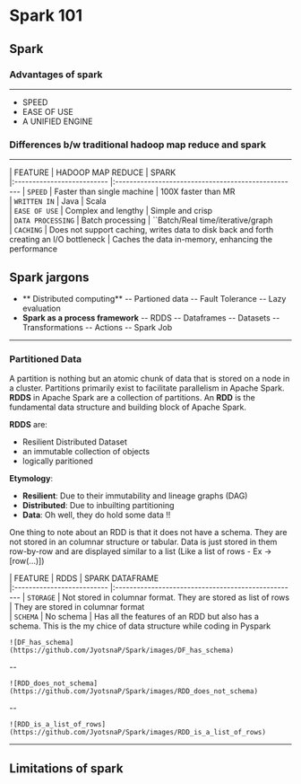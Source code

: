 # Spark 101

## Spark

### Advantages of spark
---
- SPEED
- EASE OF USE
- A UNIFIED ENGINE

### Differences b/w traditional hadoop map reduce and spark
---
| FEATURE 		 	 | HADOOP MAP REDUCE 		 	 | SPARK   									  
|:-------------------------- |:---------------------------------------------------
| `SPEED`      			 	 | Faster than single machine 	 | 100X faster than MR      			 	 
| `WRITTEN IN`    	 | Java      						 	  | Scala      			 	 
| `EASE OF USE` 	 | Complex and lengthy 						 	  | Simple and crisp      			 	 
| `DATA PROCESSING` 	 	 | Batch processing 							 	 | ``Batch/Real time/iterative/graph      			 	 
| `CACHING` 	 	 | Does not support caching, writes data to disk back and forth creating an I/O bottleneck    	  | Caches the data in-memory, enhancing the performance      			 	 

## Spark jargons
-  ** Distributed computing**
-- Partioned data
-- Fault Tolerance
-- Lazy evaluation
-  **Spark as a process framework**
-- RDDS
-- Dataframes
-- Datasets
-- Transformations
-- Actions
-- Spark Job
---

### Partitioned Data
A partition is nothing but an atomic chunk of data that is stored on a node in a cluster. Partitions primarily exist to facilitate parallelism in Apache Spark. **RDDS** in Apache Spark are a collection of partitions. An **RDD** is the fundamental data structure and building block of Apache Spark.

**RDDS** are:
  - Resilient Distributed Dataset
  - an immutable collection of objects
  - logically paritioned


**Etymology**:
- **Resilient**: Due to their immutability and lineage graphs (DAG)
- **Distributed**: Due to inbuilting partitioning
- **Data**: Oh well, they do hold some data !!


One thing to note about an RDD is that it does not have a schema. They are not stored in an columnar structure or tabular. Data is just stored in them row-by-row and are displayed similar to a list (Like a list of rows - Ex -> [row(...)])

| FEATURE 		 	 | RDDS 		 	 | SPARK DATAFRAME   									  
|:-------------------------- |:---------------------------------------------------
| `STORAGE`      			 	 | Not stored in columnar format. They are stored as list of rows 	 | They are stored in columnar format    
| `SCHEMA`      			 	 | No schema 	 | Has all the features of an RDD but also has a schema. This is the my chice of data structure while coding in Pyspark     			 	 


	![DF_has_schema](https://github.com/JyotsnaP/Spark/images/DF_has_schema)
--

	![RDD_does_not_schema](https://github.com/JyotsnaP/Spark/images/RDD_does_not_schema)
--

	![RDD_is_a_list_of_rows](https://github.com/JyotsnaP/Spark/images/RDD_is_a_list_of_rows)


---
## Limitations of spark


